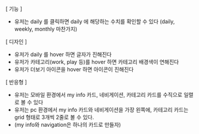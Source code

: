 [ 기능 ]

- 유저는 daily 를 클릭하면 daily 에 해당하는 수치를 확인할 수 있다 (daily, weekly, monthly 마찬가지)

[ 디자인 ]

- 유저가 daily 를 hover 하면 글자가 진해진다
- 유저가 카테고리(work, play 등)를 hover 하면 카테고리 배경색이 연해진다
- 유저가 더보기 아이콘을 hover 하면 아이콘이 진해진다

[ 반응형 ]

- 유저는 모바일 환경에서 my info 카드, 네비게이션, 카테고리 카드를 수직으로 일렬로 볼 수 있다
- 유저는 pc 환경에서 my info 카드와 네비게이션을 가장 왼쪽에, 카테고리 카드는 grid 형태로 3개씩 2줄로 볼 수 있다.
- (my info와 navigation은 하나의 카드로 만들자)
